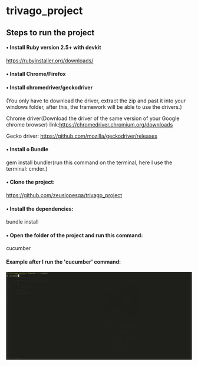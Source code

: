 # trivago_project

## Steps to run the project

#### • Install Ruby version 2.5+ with devkit
https://rubyinstaller.org/downloads/

#### • Install Chrome/Firefox
#### • Install chromedriver/geckodriver 
(You only have to download the driver, extract the zip and past it into your windows folder, after this, the framework will be able to use the drivers.)

Chrome driver(Download the driver of the same version of your Google chrome browser) link:https://chromedriver.chromium.org/downloads

Gecko driver: https://github.com/mozilla/geckodriver/releases

#### • Install o Bundle
gem install bundler(run this command on the terminal, here I use the terminal: cmder.)

#### • Clone the project:
https://github.com/zeuslopesqa/trivago_project

#### • Install the dependencies:
bundle install

#### • Open the folder of the project and run this command:
cucumber

#### Example  after I run the 'cucumber' command:
![img](trivago.gif)
